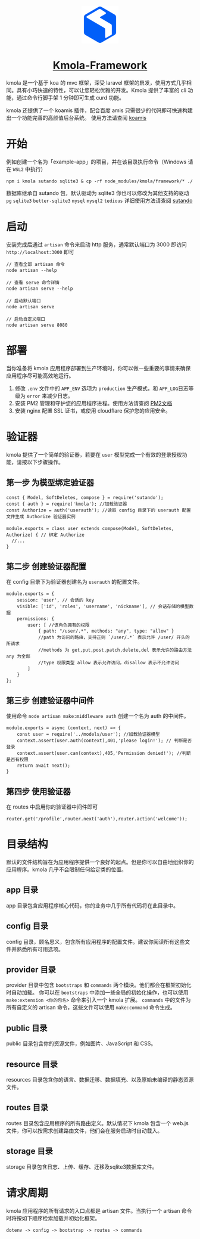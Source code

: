 <div align="center">
  <img src="https://github.com/tmkook/kmola/blob/main/framework/resource/assets/img/logo.png?raw=true" width="100" alt="Kmola logo" />
  <h1 align="center"><a href="https://kmola.com">Kmola-Framework</a></h1>
</div>

kmola 是一个基于 koa 的 mvc 框架，深受 laravel 框架的启发，使用方式几乎相同。具有小巧快速的特性，可以让您轻松优雅的开发。Kmola 提供了丰富的 cli 功能，通过命令行脚手架 1 分钟即可生成 curd 功能。

kmola 还提供了一个 koamis 插件，配合百度 amis 只需很少的代码即可快速构建出一个功能完善的高颜值后台系统。
使用方法请查阅 <a href="https://github.com/tmkook/koamis">koamis</a>

# 开始
例如创建一个名为「example-app」的项目，并在该目录执行命令（Windows 请在 `WSL2` 中执行）  
```
npm i kmola sutando sqlite3 & cp -rf node_modules/kmola/framework/* ./
```
数据库继承自 sutando 包，默认驱动为 sqlite3 你也可以修改为其他支持的驱动 `pg` `sqlite3` `better-sqlite3` `mysql` `mysql2` `tedious` 详细使用方法请查阅 <a href="https://github.com/sutandojs/sutando">sutando</a>

# 启动
安装完成后通过 `artisan` 命令来启动 http 服务，通常默认端口为 3000 即访问 `http://localhost:3000` 即可
```
// 查看全部 artisan 命令
node artisan --help

// 查看 serve 命令详情
node artisan serve --help

// 启动默认端口
node artisan serve

// 启动自定义端口
node artisan serve 8080
```

# 部署
当你准备将 kmola 应用程序部署到生产环境时，你可以做一些重要的事情来确保应用程序尽可能高效地运行。
1. 修改 `.env` 文件中的 `APP_ENV` 选项为 `production` 生产模式，和 `APP_LOG`日志等级为 `error` 来减少日志。
2. 安装 PM2 管理和守护您的应用程序进程。使用方法请查阅 <a href="https://pm2.keymetrics.io/docs/usage/quick-start">PM2文档</a>
3. 安装 nginx 配置 SSL 证书，或使用 cloudflare 保护您的应用安全。

# 验证器
kmola 提供了一个简单的验证器，若要在 `user` 模型完成一个有效的登录授权功能，请按以下步骤操作。

## 第一步 为模型绑定验证器
```
const { Model, SoftDeletes, compose } = require('sutando');
const { auth } = require('kmola'); //加载验证器
const Authorize = auth('userauth'); //读取 config 目录下的 userauth 配置文件生成 Authorize 验证器实例

module.exports = class user extends compose(Model, SoftDeletes, Authorize) { // 绑定 Authorize
  //...
}
```

## 第二步 创建验证器配置
在 config 目录下为验证器创建名为 `userauth` 的配置文件。
```
module.exports = {
    session: 'user', // 会话的 key
    visible: ['id', 'roles', 'username', 'nickname'], // 会话存储的模型数据
    permissions: {
        user: [ //该角色拥有的权限
            { path: "/user/.*", methods: "any", type: "allow" }
            //path 为访问的路由，支持正则 `/user/.*` 表示允许 /user/ 开头的所请求
            //methods 为 get,put,post,patch,delete,del 表示允许的路由方法 any 为全部
            //type 权限类型 allow 表示允许访问，disallow 表示不允许访问
        ]
    }
};
```

## 第三步 创建验证器中间件
使用命令 `node artisan make:middleware auth` 创建一个名为 auth 的中间件。
```
module.exports = async (context, next) => {
    const user = require('../models/user'); //加载验证器模型
    context.assert(user.auth(context),401,'please login!'); // 判断是否登录
    context.assert(user.can(context),405,'Permission denied!'); //判断是否有权限
    return await next();
}
```

## 第四步 使用验证器
在 routes 中启用你的验证器中间件即可
```
router.get('/profile',router.next('auth'),router.action('welcome'));
```

# 目录结构
默认的文件结构旨在为应用程序提供一个良好的起点。但是你可以自由地组织你的应用程序。kmola 几乎不会限制任何给定类的位置。

## app 目录
app 目录包含应用程序核心代码，你的业务中几乎所有代码将在此目录中。

## config 目录
config 目录，顾名思义，包含所有应用程序的配置文件。建议你阅读所有这些文件并熟悉所有可用选项。

## provider 目录
provider 目录中包含  `bootstraps` 和 `commands` 两个模块。他们都会在框架初始化时自动加载。
你可以在 `bootstraps` 中添加一些全局的初始化操作，也可以使用 `make:extension <你的包名>` 命令来引入一个 kmola 扩展。
`commands` 中的文件为所有自定义的 artisan 命令，这些文件可以使用 `make:command` 命令生成。

## public 目录
public 目录包含你的资源文件，例如图片、JavaScript 和 CSS。

## resource 目录
resources 目录包含你的语言、数据迁移、数据填充、以及原始未编译的静态资源文件。

## routes 目录
routes 目录包含应用程序的所有路由定义。默认情况下 kmola 包含一个 web.js 文件，你可以按需求创建路由文件，他们会在服务启动时自动载入。

## storage 目录
storage 目录包含日志、上传、缓存、迁移及sqlite3数据库文件。

# 请求周期
kmola 应用程序的所有请求的入口点都是 artisan 文件。当执行一个 artisan 命令时将按如下顺序检索加载并初始化框架。
```
dotenv -> config -> bootstrap -> routes -> commands
```